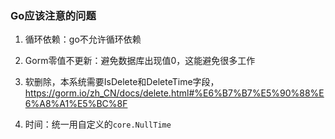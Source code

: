 
### Go应该注意的问题
1. 循环依赖：go不允许循环依赖
2. Gorm零值不更新：避免数据库出现值0，这能避免很多工作
3. 软删除，本系统需要IsDelete和DeleteTime字段，https://gorm.io/zh_CN/docs/delete.html#%E6%B7%B7%E5%90%88%E6%A8%A1%E5%BC%8F

4. 时间：统一用自定义的`core.NullTime`